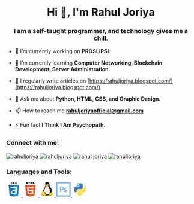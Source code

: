 <h1 align="center">Hi 👋, I'm Rahul Joriya</h1>
<h3 align="center">I am a self-taught programmer, and technology gives me a chill.</h3>

- 🔭 I’m currently working on **PROSLIPSI**

- 🌱 I’m currently learning **Computer Networking, Blockchain Development, Server Administration.**

- 📝 I regularly write articles on [https://rahuljoriya.blogspot.com/](https://rahuljoriya.blogspot.com/)

- 💬 Ask me about **Python, HTML, CSS, and Graphic Design.**

- 📫 How to reach me **rahuljoriyaofficial@gmail.com**

- ⚡ Fun fact **I Think I Am Psychopath.**

<h3 align="left">Connect with me:</h3>
<p align="left">
<a href="https://dev.to/rahuljoriya" target="blank"><img align="center" src="https://cdn.jsdelivr.net/npm/simple-icons@3.0.1/icons/dev-dot-to.svg" alt="rahuljoriya" height="30" width="40" /></a>
<a href="https://linkedin.com/in/rahuljoriya" target="blank"><img align="center" src="https://raw.githubusercontent.com/rahuldkjain/github-profile-readme-generator/master/src/images/icons/Social/linked-in-alt.svg" alt="rahuljoriya" height="30" width="40" /></a>
<a href="https://stackoverflow.com/users/rahul joriya" target="blank"><img align="center" src="https://raw.githubusercontent.com/rahuldkjain/github-profile-readme-generator/master/src/images/icons/Social/stack-overflow.svg" alt="rahul joriya" height="30" width="40" /></a>
<a href="https://codesandbox.com/rahuljoriya" target="blank"><img align="center" src="https://cdn.jsdelivr.net/npm/simple-icons@3.0.1/icons/codesandbox.svg" alt="rahuljoriya" height="30" width="40" /></a>
</p>

<h3 align="left">Languages and Tools:</h3>
<p align="left"> <a href="https://www.w3schools.com/css/" target="_blank"> <img src="https://raw.githubusercontent.com/devicons/devicon/master/icons/css3/css3-original-wordmark.svg" alt="css3" width="40" height="40"/> </a> <a href="https://www.w3.org/html/" target="_blank"> <img src="https://raw.githubusercontent.com/devicons/devicon/master/icons/html5/html5-original-wordmark.svg" alt="html5" width="40" height="40"/> </a> <a href="https://www.linux.org/" target="_blank"> <img src="https://raw.githubusercontent.com/devicons/devicon/master/icons/linux/linux-original.svg" alt="linux" width="40" height="40"/> </a> <a href="https://www.photoshop.com/en" target="_blank"> <img src="https://raw.githubusercontent.com/devicons/devicon/master/icons/photoshop/photoshop-line.svg" alt="photoshop" width="40" height="40"/> </a> <a href="https://www.python.org" target="_blank"> <img src="https://raw.githubusercontent.com/devicons/devicon/master/icons/python/python-original.svg" alt="python" width="40" height="40"/> </a> </p>
